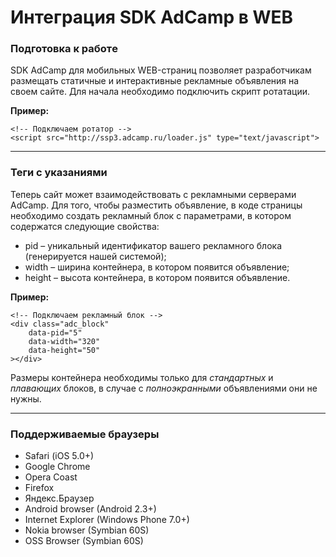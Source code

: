 # Интеграция SDK AdCamp в WEB

### Подготовка к работe
SDK AdCamp для мобильных WEB-страниц позволяет разработчикам размещать статичные и интерактивные рекламные объявления на своем сайте. Для начала необходимо подключить скрипт ротатации. 

**Пример:**
```
<!-- Подключаем ротатор -->
<script src="http://ssp3.adcamp.ru/loader.js" type="text/javascript">
```
* * *
### Теги с указаниями
Теперь сайт может взаимодействовать с рекламными серверами AdCamp. Для того, чтобы разместить объявление, в коде страницы необходимо создать рекламный блок с параметрами, в котором содержатся следующие свойства:
- pid – уникальный идентификатор вашего рекламного блока (генерируется нашей системой);
- width – ширина контейнера, в котором появится объявление;
- height – высота контейнера, в котором появится объявление.

**Пример:**
```
<!-- Подключаем рекламный блок -->
<div class="adc_block" 
	data-pid="5"
	data-width="320" 
	data-height="50" 
></div>

```
Размеры контейнера необходимы только для _стандартных_ и _плавающих_ блоков, в случае с _полноэкранными_ объявлениями они не нужны. 
* * *
### Поддерживаемые браузеры

- Safari (iOS 5.0+)
- Google Chrome
- Opera Coast
- Firefox
- Яндекс.Браузер
- Android browser (Android 2.3+)
- Internet Explorer (Windows Phone 7.0+)
- Nokia browser (Symbian 60S)
- OSS Browser (Symbian 60S)




